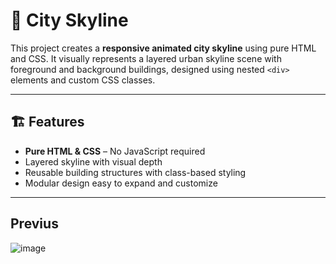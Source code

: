 # 🌆 City Skyline

This project creates a **responsive animated city skyline** using pure HTML and CSS. It visually represents a layered urban skyline scene with foreground and background buildings, designed using nested `<div>` elements and custom CSS classes.

---

## 🏗️ Features

- **Pure HTML & CSS** – No JavaScript required
- Layered skyline with visual depth
- Reusable building structures with class-based styling
- Modular design easy to expand and customize

---

## Previus
![image](https://github.com/user-attachments/assets/ac6122f6-e5cb-4929-b3f9-d8089fe548da)
